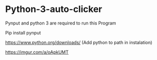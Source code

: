 # Python-3-auto-clicker
Pynput and python 3 are required to run this Program

Pip install pynput

https://www.python.org/downloads/ (Add python to path in instalation)



https://imgur.com/a/oApkUMT
